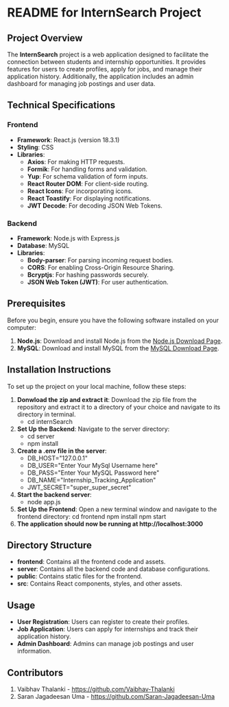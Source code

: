 # README for InternSearch Project

## Project Overview

The **InternSearch** project is a web application designed to facilitate the connection between students and internship opportunities. It provides features for users to create profiles, apply for jobs, and manage their application history. Additionally, the application includes an admin dashboard for managing job postings and user data.

## Technical Specifications

### Frontend
- **Framework**: React.js (version 18.3.1)
- **Styling**: CSS
- **Libraries**:
  - **Axios**: For making HTTP requests.
  - **Formik**: For handling forms and validation.
  - **Yup**: For schema validation of form inputs.
  - **React Router DOM**: For client-side routing.
  - **React Icons**: For incorporating icons.
  - **React Toastify**: For displaying notifications.
  - **JWT Decode**: For decoding JSON Web Tokens.

### Backend
- **Framework**: Node.js with Express.js
- **Database**: MySQL
- **Libraries**:
  - **Body-parser**: For parsing incoming request bodies.
  - **CORS**: For enabling Cross-Origin Resource Sharing.
  - **Bcryptjs**: For hashing passwords securely.
  - **JSON Web Token (JWT)**: For user authentication.

## Prerequisites

Before you begin, ensure you have the following software installed on your computer:

1. **Node.js**: Download and install Node.js from the [Node.js Download Page](https://nodejs.org/).
2. **MySQL**: Download and install MySQL from the [MySQL Download Page](https://dev.mysql.com/downloads/mysql/).

## Installation Instructions

To set up the project on your local machine, follow these steps:

1. **Donwload the zip and extract it**: Download the zip file from the repository and extract it to a directory of your choice and navigate to its directory in terminal.
    - cd internSearch
2. **Set Up the Backend**:
   Navigate to the server directory:
   - cd server
   - npm install
3. **Create a .env file in the server**:
   - DB_HOST="127.0.0.1"
   - DB_USER="Enter Your MySql Username here"
   - DB_PASS="Enter Your MySQL Password here"
   - DB_NAME="Internship_Tracking_Application"
   - JWT_SECRET="super_super_secret"
4. **Start the backend server**:
   - node app.js
5. **Set Up the Frontend**:
   Open a new terminal window and navigate to the frontend directory:
   cd frontend
   npm install
   npm start
6. **The application should now be running at http://localhost:3000**
  
  
## Directory Structure
- **frontend**: Contains all the frontend code and assets.
- **server**: Contains all the backend code and database configurations.
- **public**: Contains static files for the frontend.
- **src**: Contains React components, styles, and other assets.

## Usage
- **User Registration**: Users can register to create their profiles.
- **Job Application**: Users can apply for internships and track their application history.
- **Admin Dashboard**: Admins can manage job postings and user information.

## Contributors
1. Vaibhav Thalanki - https://github.com/Vaibhav-Thalanki
2. Saran Jagadeesan Uma - https://github.com/Saran-Jagadeesan-Uma

 